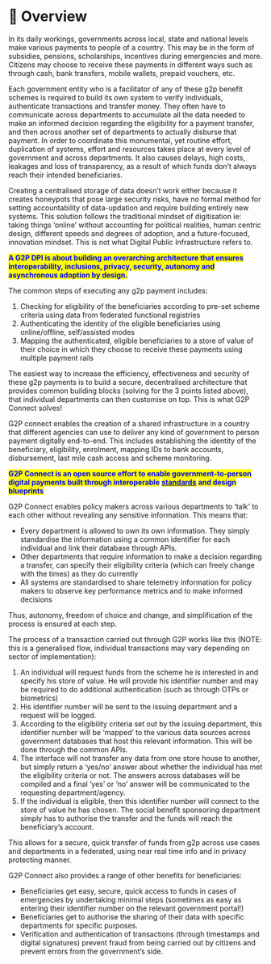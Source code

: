 # 🥇 Overview

In its daily workings, governments across local, state and national levels make various payments to people of a country. This may be in the form of subsidies, pensions, scholarships, incentives during emergencies and more. Citizens may choose to receive these payments in different ways such as through cash, bank transfers, mobile wallets, prepaid vouchers, etc.&#x20;

Each government entity who is a facilitator of any of these g2p benefit schemes is required to build its own system to verify individuals, authenticate transactions and transfer money. They often have to communicate across departments to accumulate all the data needed to make an informed decision regarding the eligibility for a payment transfer, and then across another set of departments to actually disburse that payment. In order to coordinate this monumental, yet routine effort, duplication of systems, effort and resources takes place at every level of government and across departments. It also causes delays, high costs, leakages and loss of transparency, as a result of which funds don’t always reach their intended beneficiaries.

Creating a centralised storage of data doesn’t work either because it creates honeypots that pose large security risks, have no formal method for setting accountability of data-updation and require building entirely new systems. This solution follows the traditional mindset of digitisation ie: taking things ‘online’ without accounting for political realities, human centric design, different speeds and degrees of adoption, and a future-focused, innovation mindset. This is not what Digital Public Infrastructure refers to.&#x20;

<mark style="color:blue;">**A G2P DPI is about building an overarching architecture that ensures interoperability, inclusions, privacy, security, autonomy and asynchronous adoption by design.**</mark>&#x20;

The common steps of executing any g2p payment includes:&#x20;

1. Checking for eligibility of the beneficiaries according to pre-set scheme criteria using data from federated functional registries
2. Authenticating the identity of the eligible beneficiaries using online/offline, self/assisted modes
3. Mapping the authenticated, eligible beneficiaries to a store of value of their choice in which they choose to receive these payments using multiple payment rails

The easiest way to increase the efficiency, effectiveness and security of these g2p payments is to build a secure, decentralised architecture that provides common building blocks (solving for the 3 points listed above), that individual departments can then customise on top. This is what G2P Connect solves!

G2P connect enables the creation of a shared infrastructure in a country that different agencies can use to deliver any kind of government to person payment digitally end-to-end. This includes establishing the identity of the beneficiary, eligibility, enrolment, mapping IDs to bank accounts, disbursement, last mile cash access  and scheme monitoring.&#x20;

<mark style="color:blue;">**G2P Connect is an open source effort to enable government-to-person digital payments built through interoperable**</mark> [<mark style="color:blue;">**standards**</mark>](https://g2p-connect.github.io/specs/dist/index.html) <mark style="color:blue;">**and design blueprints**</mark>

G2P Connect enables policy makers across various departments to ‘talk’ to each other without revealing any sensitive information. This means that:&#x20;

* Every department is allowed to own its own information. They simply standardise the information using a common identifier for each individual and link their database through APIs.&#x20;
* Other departments that require information to make a decision regarding a transfer, can specify their eligibility criteria (which can freely change with the times) as they do currently
* All systems are standardised to share telemetry information for policy makers to observe key performance metrics and to make informed decisions

Thus, autonomy, freedom of choice and change, and simplification of the process is ensured at each step.&#x20;

The process of a transaction carried out through G2P works like this (NOTE: this is a generalised flow, individual transactions may vary depending on sector of implementation):&#x20;

1. An individual will request funds from the scheme he is interested in and specify his store of value. He will provide his identifier number and may be required to do additional authentication (such as through OTPs or biometrics)&#x20;
2. His identifier number will be sent to the issuing department and a request will be logged.&#x20;
3. According to the eligibility criteria set out by the issuing department, this identifier number will be ‘mapped’ to the various data sources across government databases that host this relevant information. This will be done through the common APIs.&#x20;
4. The interface will not transfer any data from one store house to another, but simply return a ‘yes/no’ answer about whether the individual has met the eligibility criteria or not. The answers across databases will be compiled and a final ‘yes’ or ‘no’ answer will be communicated to the requesting department/agency.&#x20;
5. If the individual is eligible, then this identifier number will connect to the store of value he has chosen. The social benefit sponsoring  department simply has to authorise the transfer and the funds will reach the beneficiary’s account.&#x20;

This allows for a secure, quick transfer of funds from g2p across use cases and departments in a federated, using near real time info and in privacy protecting manner.&#x20;

G2P Connect also provides a range of other benefits for beneficiaries:&#x20;

* Beneficiaries get easy, secure, quick access to funds in cases of emergencies by undertaking minimal steps (sometimes as easy as entering their identifier number on the relevant government portal!)&#x20;
* Beneficiaries  get to authorise the sharing of their data with specific departments for specific purposes.
* Verification and authentication of transactions (through timestamps and digital signatures) prevent fraud from being carried out by citizens and prevent errors from the government’s side.&#x20;
